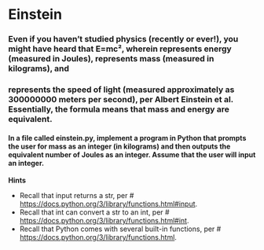 # Einstein
### Even if you haven’t studied physics (recently or ever!), you might have heard that E=mc², wherein represents energy (measured in Joules), represents mass (measured in kilograms), and 
### represents the speed of light (measured approximately as 300000000 meters per second), per Albert Einstein et al. Essentially, the formula means that mass and energy are equivalent.

#### In a file called einstein.py, implement a program in Python that prompts the user for mass as an integer (in kilograms) and then outputs the equivalent number of Joules as an integer. Assume that the user will input an integer.

**Hints**
* Recall that input returns a str, per # https://docs.python.org/3/library/functions.html#input.
* Recall that int can convert a str to an int, per  # https://docs.python.org/3/library/functions.html#int.
* Recall that Python comes with several built-in functions, per  # https://docs.python.org/3/library/functions.html.
